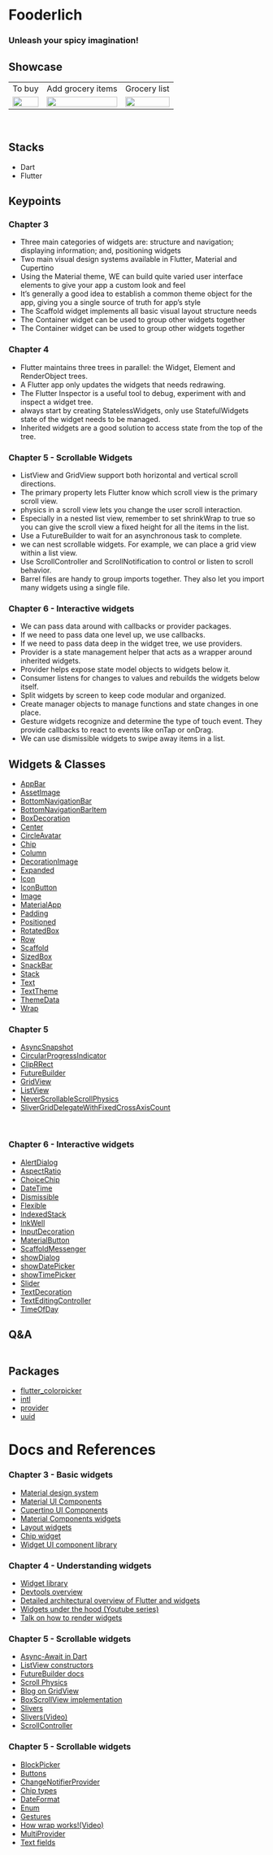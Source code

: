 # Fooderlich

### Unleash your spicy imagination!

## Showcase

<table>
  <tr>
    <td>To buy</td>
    <td>Add grocery items</td>
    <td>Grocery list</td>
  </tr>
  <tr>
    <td><img src="ss/img.png" width="100%" height="70%" /></td>
    <td><img src="ss/add_grocery.png" width="100%" height="70%" /></td>
    <td><img src="ss/grocery_list.png" width="100%" height="70%" /></td>
  </tr>
 </table>
<br/>

## Stacks

- Dart
- Flutter



## Keypoints
### Chapter 3
- Three main categories of widgets are: structure and navigation; displaying
information; and, positioning widgets
- Two main visual design systems available in Flutter, Material and
Cupertino
- Using the Material theme, WE can build quite varied user interface elements to
give your app a custom look and feel
- It’s generally a good idea to establish a common theme object for the app, giving
you a single source of truth for app’s style
- The Scaffold widget implements all basic visual layout structure needs
- The Container widget can be used to group other widgets together
- The Container widget can be used to group other widgets together
### Chapter 4
- Flutter maintains three trees in parallel: the Widget, Element and RenderObject
trees.
- A Flutter app only updates the widgets that needs redrawing.
- The Flutter Inspector is a useful tool to debug, experiment with and inspect a
widget tree.
- always start by creating StatelessWidgets, only use
StatefulWidgets state of the widget needs to be managed.
- Inherited widgets are a good solution to access state from the top of the tree.
### Chapter 5 - Scrollable Widgets
- ListView and GridView support both horizontal and vertical scroll directions.
- The primary property lets Flutter know which scroll view is the primary scroll
view.
- physics in a scroll view lets you change the user scroll interaction.
- Especially in a nested list view, remember to set shrinkWrap to true so you can
give the scroll view a fixed height for all the items in the list.
- Use a FutureBuilder to wait for an asynchronous task to complete.
- we can nest scrollable widgets. For example, we can place a grid view within a
list view.
- Use ScrollController and ScrollNotification to control or listen to scroll
behavior.
- Barrel files are handy to group imports together. They also let you import many
widgets using a single file.

### Chapter 6 - Interactive widgets
- We can pass data around with callbacks or provider packages.
- If we need to pass data one level up, we use callbacks.
- If we need to pass data deep in the widget tree, we use providers.
- Provider is a state management helper that acts as a wrapper around inherited
widgets.
- Provider helps expose state model objects to widgets below it.
- Consumer listens for changes to values and rebuilds the widgets below itself.
- Split widgets by screen to keep code modular and organized.
- Create manager objects to manage functions and state changes in one place.
- Gesture widgets recognize and determine the type of touch event. They provide
callbacks to react to events like onTap or onDrag.
- We can use dismissible widgets to swipe away items in a list.


## Widgets & Classes
- [AppBar](https://api.flutter.dev/flutter/material/AppBar-class.html)
- [AssetImage](https://api.flutter.dev/flutter/painting/AssetImage-class.html)
- [BottomNavigationBar](https://api.flutter.dev/flutter/material/BottomNavigationBar-class.html)
- [BottomNavigationBarItem](https://api.flutter.dev/flutter/widgets/BottomNavigationBarItem-class.html)
- [BoxDecoration](https://api.flutter.dev/flutter/painting/BoxDecoration-class.html)
- [Center](https://api.flutter.dev/flutter/widgets/Center-class.html)
- [CircleAvatar](https://api.flutter.dev/flutter/material/CircleAvatar-class.html)
- [Chip](https://api.flutter.dev/flutter/material/Chip-class.html)
- [Column](https://api.flutter.dev/flutter/widgets/Column-class.html)
- [DecorationImage](https://api.flutter.dev/flutter/painting/DecorationImage-class.html)
- [Expanded](https://api.flutter.dev/flutter/widgets/Expanded-class.html)
- [Icon](https://api.flutter.dev/flutter/widgets/Icon-class.html)
- [IconButton](https://api.flutter.dev/flutter/material/IconButton-class.html)
- [Image](https://api.flutter.dev/flutter/widgets/Image-class.html)
- [MaterialApp](https://api.flutter.dev/flutter/material/Material-class.html)
- [Padding](https://api.flutter.dev/flutter/widgets/Padding-class.html)
- [Positioned](https://api.flutter.dev/flutter/widgets/Positioned-class.html)
- [RotatedBox](https://api.flutter.dev/flutter/widgets/RotatedBox-class.html)
- [Row](https://api.flutter.dev/flutter/widgets/Row-class.html)
- [Scaffold](https://api.flutter.dev/flutter/material/Scaffold-class.html)
- [SizedBox](https://api.flutter.dev/flutter/widgets/SizedBox-class.html)
- [SnackBar](https://api.flutter.dev/flutter/material/SnackBar-class.html)
- [Stack](https://api.flutter.dev/flutter/widgets/Stack-class.html)
- [Text](https://api.flutter.dev/flutter/widgets/Text-class.html)
- [TextTheme](https://api.flutter.dev/flutter/material/TextTheme-class.html)
- [ThemeData](https://api.flutter.dev/flutter/material/ThemeData-class.html)
- [Wrap](https://api.flutter.dev/flutter/widgets/Wrap-class.html)

### Chapter 5
- [AsyncSnapshot](https://api.flutter.dev/flutter/widgets/AsyncSnapshot-class.html)
- [CircularProgressIndicator](https://api.flutter.dev/flutter/material/CircularProgressIndicator-class.html)
- [ClipRRect](https://api.flutter.dev/flutter/widgets/ClipRRect-class.html)
- [FutureBuilder](https://api.flutter.dev/flutter/widgets/FutureBuilder-class.html)
- [GridView](https://api.flutter.dev/flutter/widgets/GridView-class.html)
- [ListView](https://api.flutter.dev/flutter/widgets/ListView-class.html)
- [NeverScrollableScrollPhysics](https://api.flutter.dev/flutter/widgets/NeverScrollableScrollPhysics-class.html)
- [SliverGridDelegateWithFixedCrossAxisCount](https://api.flutter.dev/flutter/rendering/SliverGridDelegate-class.html)
<br/>

### Chapter 6 - Interactive widgets
- [AlertDialog](https://api.flutter.dev/flutter/material/AlertDialog-class.html)
- [AspectRatio](https://api.flutter.dev/flutter/widgets/AspectRatio-class.html)
- [ChoiceChip](https://api.flutter.dev/flutter/material/ChoiceChip-class.html)
- [DateTime](https://api.flutter.dev/flutter/dart-core/DateTime-class.html)
- [Dismissible](https://api.flutter.dev/flutter/widgets/Dismissible-class.html)
- [Flexible](https://api.flutter.dev/flutter/widgets/Flexible-class.html)
- [IndexedStack](https://api.flutter.dev/flutter/widgets/IndexedStack-class.html)
- [InkWell](https://api.flutter.dev/flutter/material/InkWell-class.html)
- [InputDecoration](https://api.flutter.dev/flutter/material/InputDecoration-class.html)
- [MaterialButton](https://api.flutter.dev/flutter/material/MaterialButton-class.html)
- [ScaffoldMessenger](https://api.flutter.dev/flutter/material/ScaffoldMessenger-class.html)
- [showDialog](https://api.flutter.dev/flutter/material/showDialog.html)
- [showDatePicker](https://api.flutter.dev/flutter/material/showDatePicker.html)
- [showTimePicker](https://api.flutter.dev/flutter/material/showTimePicker.html)
- [Slider](https://api.flutter.dev/flutter/material/Slider-class.html)
- [TextDecoration](https://api.flutter.dev/flutter/dart-ui/TextDecoration-class.html)
- [TextEditingController](https://api.flutter.dev/flutter/widgets/TextEditingController-class.html)
- [TimeOfDay](https://api.flutter.dev/flutter/material/TimeOfDay-class.html)


## Q&A

```

```
## Packages
- [flutter_colorpicker](https://pub.dev/packages/flutter_colorpicker)
- [intl](https://pub.dev/packages/intl)
- [provider](https://pub.dev/packages/provider)
- [uuid](https://pub.dev/packages/uuid)

# Docs and References
### Chapter 3 - Basic widgets
- [Material design system](https://material.io)
- [Material UI Components](https://flutter.dev/docs/development/ui/widgets/material)
- [Cupertino UI Components](https://flutter.dev/docs/development/ui/widgets/cupertino)
- [Material Components
widgets](https://flutter.dev/docs/development/ui/widgets/material)
- [Layout widgets](https://flutter.dev/docs/development/ui/widgets/layout)
- [Chip widget](https://medium.com/aubergine-solutions/1c46217dca9b)
- [Widget UI component library](https://gallery.flutter.dev/)

### Chapter 4 - Understanding widgets

- [Widget library](https://api.flutter.dev/flutter/widgets/widgets-library.html)
- [Devtools overview](https://flutter.dev/docs/development/tools/devtools/overview)
- [Detailed architectural overview of Flutter and widgets](https://flutter.dev/docs/resources/architectural-overview)
- [Widgets under the hood (Youtube series)](https://www.youtube.com/playlist?list=PLjxrf2q8roU2HdJQDjJzOeO6J3FoFLWr2)
- [Talk on how to render widgets](https://youtu.be/996ZgFRENMs)

### Chapter 5 - Scrollable widgets
- [Async-Await in Dart](https://dart.dev/codelabs/async-await)
- [ListView constructors](https://api.flutter.dev/flutter/widgets/ListView-class.html)
- [FutureBuilder docs](https://api.flutter.dev/flutter/widgets/FutureBuilder-class.html)
- [Scroll Physics](https://api.flutter.dev/flutter/widgets/ScrollPhysics-class.html)
- [Blog on GridView](https://medium.com/@greg.perry/decode-gridview-9b123553e604)
- [BoxScrollView implementation](https://git.io/JabcO)
- [Slivers](https://www.raywenderlich.com/19539821-slivers-in-flutter-getting-started)
- [Slivers(Video)](https://www.youtube.com/watch?v=mSc7qFzxHDw)
- [ScrollController](https://api.flutter.dev/flutter/widgets/ScrollController-class.html)

### Chapter 5 - Scrollable widgets
- [BlockPicker](https://pub.dev/documentation/flutter_colorpicker/latest/flutter_colorpicker/BlockPicker-class.html)
- [Buttons](https://flutter.dev/docs/development/ui/widgets/material#Buttons)
- [ChangeNotifierProvider](https://pub.dev/documentation/provider/latest/provider/ChangeNotifierProvider-class.html)
- [Chip types](https://material.io/components/chips/flutter#types)
- [DateFormat](https://api.flutter.dev/flutter/intl/DateFormat-class.html)
- [Enum](https://www.educative.io/blog/dart-2-language-features)
- [Gestures](https://flutter.dev/docs/development/ui/advanced/gestures)
- [How wrap works!(Video)](https://youtu.be/z5iw2SeFx2M)
- [MultiProvider](https://pub.dev/documentation/provider/latest/provider/MultiProvider-class.html)
- [Text fields](https://flutter.dev/docs/cookbook/forms/text-field-changes)

